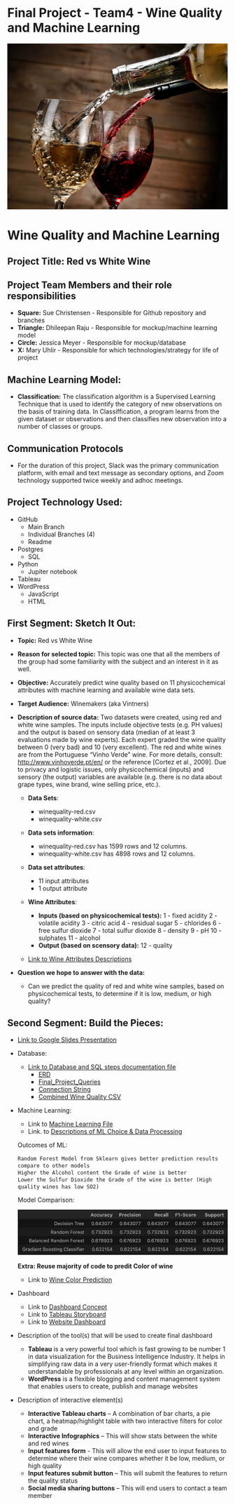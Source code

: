 # Final Project - Team4 - Wine Quality and Machine Learning 


![redvswhite]( https://github.com/schriste6/Final_Project_Team4_Red_vs_White/blob/main/Images/shutterstock_249172333.jpg)
# Wine Quality and Machine Learning 
## Project Title: Red vs White Wine
## Project Team Members and their role responsibilities
- <b>Square:</b> Sue Christensen - Responsible for Github repository and branches
- <b>Triangle:</b> Dhileepan Raju - Responsible for mockup/machine learning model
- <b>Circle:</b> Jessica Meyer - Responsible for mockup/database
- <b>X:</b> Mary Uhlir - Responsible for which technologies/strategy for life of project

## Machine Learning Model: 
   - <b>Classification:</b> The classification algorithm is a Supervised Learning Technique that is used to identify the category of new observations on the basis of training data. In Classiffication, a program learns from the given dataset or observations and then classifies new observation into a number of classes or groups.

## Communication Protocols
   - For the duration of this project, Slack was the primary communication platform, with email and text message as secondary options, and Zoom technology supported twice weekly and adhoc meetings.    

## Project Technology Used:
- GitHub
    - Main Branch
    - Individual Branches (4)
    - Readme
- Postgres
    - SQL
- Python
    - Jupiter notebook
- Tableau
- WordPress
     - JavaScript
     - HTML

## First Segment: Sketch It Out:

- <b>Topic:</b> Red vs White Wine
- <b>Reason for selected topic:</b> This topic was one that all the members of the group had some familiarity with the subject and an interest in it as well.
- <b>Objective:</b> Accurately predict wine quality based on 11 physicochemical attributes with machine learning and available wine data sets.  
- <b>Target Audience:</b> Winemakers (aka Vintners)
- <b>Description of source data:</b> 
Two datasets were created, using red and white wine samples. The inputs include objective tests (e.g. PH values) and the output is based on sensory data (median of at least 3 evaluations made by wine experts). Each expert graded the wine quality between 0 (very bad) and 10 (very excellent).
The red and white wines are from the Portuguese “Vinho Verde” wine. For more details, consult: http://www.vinhoverde.pt/en/ or the reference [Cortez et al., 2009]. Due to privacy and logistic issues, only physicochemical (inputs) and sensory (the output) variables are available (e.g. there is no data about grape types, wine brand, wine selling price, etc.).

    - <b>Data Sets</b>: 
      - winequality-red.csv
      - winequality-white.csv
    - <b>Data sets information</b>: 
       - winequality-red.csv has 1599 rows and 12 columns.  
       - winequality-white.csv has 4898 rows and 12 columns.
    - <b>Data set attributes</b>: 
       - 11 input attributes
       - 1 output attribute
    - <b>Wine Attributes</b>:   
       - **Inputs (based on physicochemical tests):** 1 - fixed acidity 2 - volatile acidity 3 - citric acid 4 - residual sugar 5 - chlorides 6 - free sulfur dioxide 7 - total sulfur dioxide 8 - density 9 - pH 10 - sulphates 11 - alcohol   
       - **Output (based on scensory data):** 12 - quality 
         
    - [Link to Wine Attributes Descriptions](https://github.com/schriste6/Final_Project_Team4_Red_vs_White/blob/main/Images/Desc_of_wine_attributes.png)
        
- <b>Question we hope to answer with the data:</b>
     - Can we predict the quality of red and white wine samples, based on physicochemical tests, to determine if it is low, medium, or high quality? 

## Second Segment: Build the Pieces:

- [Link to Google Slides Presentation](https://docs.google.com/presentation/d/1pPYPIXXhRFoOzt5iiAWw96NKfVK3uW4QkJN_iUF9DdE/edit?usp=sharing) 

- Database:
   - [Link to Database and SQL steps documentation file](https://github.com/schriste6/Final_Project_Team4_Red_vs_White/blob/main/SQL/Database%20and%20SQL%20steps.docx)
      - [ERD](https://github.com/schriste6/Final_Project_Team4_Red_vs_White/blob/main/SQL/ERD.png)
      - [Final_Project_Queries](https://github.com/schriste6/Final_Project_Team4_Red_vs_White/blob/main/SQL/Final_Project_Queries.sql)
      - [Connection String](https://github.com/schriste6/Final_Project_Team4_Red_vs_White/blob/main/connectionstring.ipynb)
      - [Combined Wine Quality CSV](https://github.com/schriste6/Final_Project_Team4_Red_vs_White/blob/main/SQL/combined_wine_quality.csv)
- Machine Learning:

     - Link to [Machine Learning File](https://github.com/schriste6/Final_Project_Team4_Red_vs_White/blob/main/ML/wine_quality.ipynb)
     - Link. to [Descriptions of ML Choice & Data Processing](https://github.com/schriste6/Final_Project_Team4_Red_vs_White/blob/main/ML/MachineLearning.md)

   Outcomes of ML:
      
   ```
   Random Forest Model from Sklearn gives better prediction results compare to other models
   Higher the Alcohol content the Grade of wine is better
   Lower the Sulfur Dioxide the Grade of the wine is better (High quality wines has low SO2) 
   ```         
            
   Model Comparison: 

   ![ML Output](https://github.com/schriste6/Final_Project_Team4_Red_vs_White/blob/main/ML/ML_Comparison.png)
   
   **Extra: Reuse majority of code to predit Color of wine**
   - Link to [Wine Color Prediction](https://github.com/schriste6/Final_Project_Team4_Red_vs_White/blob/main/ML/wine_color_v1.ipynb)


- Dashboard 
   - Link to [Dashboard Concept](https://github.com/schriste6/Final_Project_Team4_Red_vs_White/blob/main/Dashboard/blueprint.pptx)
   - Link to [Tableau Storyboard](https://public.tableau.com/app/profile/schriste/viz/Wine_Quality_16541204179130/WineQuality)
   - Link to [Website Dashboard](https://winequalityprediction.wordpress.com/)

- Description of the tool(s) that will be used to create final dashboard 
   - <b>Tableau</b> is a very powerful tool which is fast growing to be number 1 in data visualization for the Business Intelligence Industry. It helps in simplifying raw data in a very user-friendly format which makes it understandable by professionals at any level within an organization.
   - <b>WordPress</b> is a flexible blogging and content management system that enables users to create, publish and manage websites
   
- Description of interactive element(s)
   - <b>Interactive Tableau charts</b> – A combination of bar charts, a pie chart, a heatmap/highlight table with two interactive filters for color and grade
   - <b>Interactive Infographics</b> – This will show stats between the white and red wines
   - <b>Input features form</b> - This will allow the end user to input features to determine where their wine compares whether it be low, medium, or high quality
   - <b>Input features submit button</b> – This will submit the features to return the quality status
   - <b>Social media sharing buttons</b> – This will end users to contact a team member

